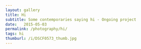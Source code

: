 ```yaml
---
layout: gallery
title: Hi
subtitle: Some contemporaries saying hi - Ongoing project
date:   2015-05-03
permalink: /photography/hi/
tags: hi
thumburl: /i/DSCF0573_thumb.jpg
---
```


